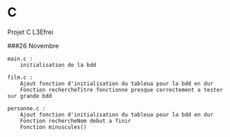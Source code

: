 C
=

Projet C L3Efrei

###26 Novembre

	main.c :
		initialisation de la bdd

	film.c :
		Ajout fonction d'initialisation du tableua pour la bdd en dur
		Fonction rechercheTitre fonctionne presque correctement a tester sur grande bdd

	personne.c :
		Ajout fonction d'initialisation du tableua pour la bdd en dur
		Fonction rechercheNom debut a finir
		Fonction minuscules()	
